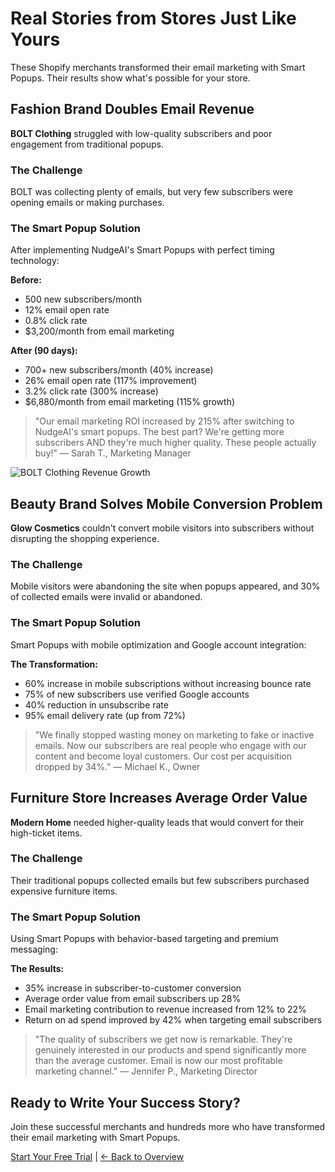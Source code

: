 # Real Stories from Stores Just Like Yours

These Shopify merchants transformed their email marketing with Smart Popups. Their results show what's possible for your store.

## Fashion Brand Doubles Email Revenue

**BOLT Clothing** struggled with low-quality subscribers and poor engagement from traditional popups.

### The Challenge
BOLT was collecting plenty of emails, but very few subscribers were opening emails or making purchases.

### The Smart Popup Solution
After implementing NudgeAI's Smart Popups with perfect timing technology:

**Before:**
- 500 new subscribers/month
- 12% email open rate
- 0.8% click rate
- $3,200/month from email marketing

**After (90 days):**
- 700+ new subscribers/month (40% increase)
- 26% email open rate (117% improvement)
- 3.2% click rate (300% increase)
- $6,880/month from email marketing (115% growth)

> "Our email marketing ROI increased by 215% after switching to NudgeAI's smart popups. The best part? We're getting more subscribers AND they're much higher quality. These people actually buy!" — Sarah T., Marketing Manager

![BOLT Clothing Revenue Growth](https://via.placeholder.com/600x200?text=Revenue+Growth+Chart)

## Beauty Brand Solves Mobile Conversion Problem

**Glow Cosmetics** couldn't convert mobile visitors into subscribers without disrupting the shopping experience.

### The Challenge
Mobile visitors were abandoning the site when popups appeared, and 30% of collected emails were invalid or abandoned.

### The Smart Popup Solution
Smart Popups with mobile optimization and Google account integration:

**The Transformation:**
- 60% increase in mobile subscriptions without increasing bounce rate
- 75% of new subscribers use verified Google accounts
- 40% reduction in unsubscribe rate
- 95% email delivery rate (up from 72%)

> "We finally stopped wasting money on marketing to fake or inactive emails. Now our subscribers are real people who engage with our content and become loyal customers. Our cost per acquisition dropped by 34%." — Michael K., Owner

## Furniture Store Increases Average Order Value

**Modern Home** needed higher-quality leads that would convert for their high-ticket items.

### The Challenge
Their traditional popups collected emails but few subscribers purchased expensive furniture items.

### The Smart Popup Solution
Using Smart Popups with behavior-based targeting and premium messaging:

**The Results:**
- 35% increase in subscriber-to-customer conversion
- Average order value from email subscribers up 28%
- Email marketing contribution to revenue increased from 12% to 22%
- Return on ad spend improved by 42% when targeting email subscribers

> "The quality of subscribers we get now is remarkable. They're genuinely interested in our products and spend significantly more than the average customer. Email is now our most profitable marketing channel." — Jennifer P., Marketing Director

## Ready to Write Your Success Story?

Join these successful merchants and hundreds more who have transformed their email marketing with Smart Popups.

[Start Your Free Trial](https://nudgeaiapp.com/trial) | [← Back to Overview](index.md) 